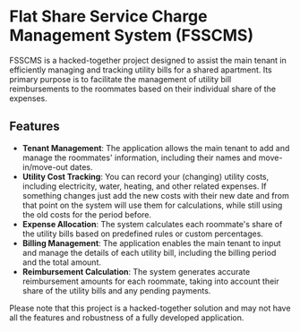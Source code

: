 # Flat Share Service Charge Management System (FSSCMS)
FSSCMS is a hacked-together project designed to assist the main tenant in efficiently managing and tracking utility bills for a shared apartment. Its primary purpose is to facilitate the management of utility bill reimbursements to the roommates based on their individual share of the expenses.

## Features
- **Tenant Management**: The application allows the main tenant to add and manage the roommates' information, including their names and move-in/move-out dates.
- **Utility Cost Tracking**: You can record your (changing) utility costs, including electricity, water, heating, and other related expenses. If something changes just add the new costs with their new date and from that point on the system will use them for calculations, while still using the old costs for the period before.
- **Expense Allocation**: The system calculates each roommate's share of the utility bills based on predefined rules or custom percentages.
- **Billing Management**: The application enables the main tenant to input and manage the details of each utility bill, including the billing period and the total amount.
- **Reimbursement Calculation**: The system generates accurate reimbursement amounts for each roommate, taking into account their share of the utility bills and any pending payments.

Please note that this project is a hacked-together solution and may not have all the features and robustness of a fully developed application.
